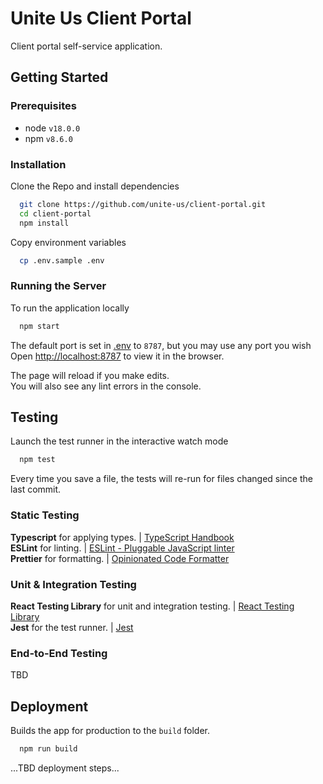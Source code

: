 # Unite Us Client Portal

Client portal self-service application.

## Getting Started

### Prerequisites

- node `v18.0.0`
- npm `v8.6.0`

### Installation

Clone the Repo and install dependencies

```zsh
  git clone https://github.com/unite-us/client-portal.git
  cd client-portal
  npm install
```

Copy environment variables

```zsh
  cp .env.sample .env
```

### Running the Server

To run the application locally

```zsh
  npm start
```

The default port is set in [.env](.env) to `8787`, but you may use any port you wish\
Open [http://localhost:8787](http://localhost:8787) to view it in the browser.

The page will reload if you make edits.\
You will also see any lint errors in the console.

## Testing

Launch the test runner in the interactive watch mode

```zsh
  npm test
```

Every time you save a file, the tests will re-run for files changed since the last commit.

### Static Testing

__Typescript__ for applying types. | [TypeScript Handbook](https://www.typescriptlang.org/docs/handbook/react.html)\
__ESLint__ for linting. | [ESLint - Pluggable JavaScript linter](https://eslint.org/)\
__Prettier__ for formatting. | [Opinionated Code Formatter](https://prettier.io/)

### Unit & Integration Testing

__React Testing Library__ for unit and integration testing. | [React Testing Library](https://testing-library.com/docs/react-testing-library/intro/)\
__Jest__ for the test runner. | [Jest](https://jestjs.io/)

### End-to-End Testing

TBD

## Deployment

Builds the app for production to the `build` folder.

```zsh
  npm run build
```

...TBD deployment steps...
